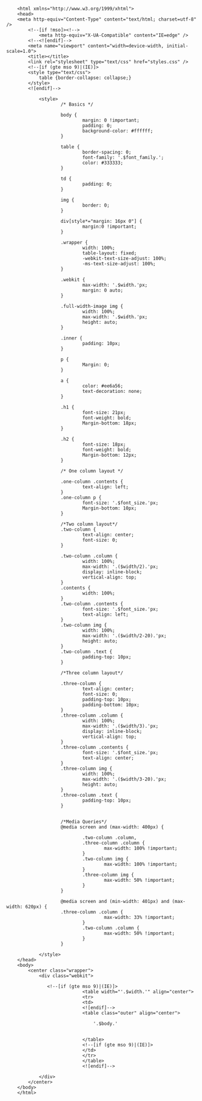 <!DOCTYPE html PUBLIC "-//W3C//DTD XHTML 1.0 Transitional//EN" "http://www.w3.org/TR/xhtml1/DTD/xhtml1-transitional.dtd">
        <html xmlns="http://www.w3.org/1999/xhtml">
        <head>
        <meta http-equiv="Content-Type" content="text/html; charset=utf-8" />
            <!--[if !mso]><!-->
                <meta http-equiv="X-UA-Compatible" content="IE=edge" />
            <!--<![endif]-->
            <meta name="viewport" content="width=device-width, initial-scale=1.0">
            <title></title>
            <link rel="stylesheet" type="text/css" href="styles.css" />
            <!--[if (gte mso 9)|(IE)]>
            <style type="text/css">
                table {border-collapse: collapse;}
            </style>
            <![endif]-->

                <style>
                        /* Basics */

                        body {
                                margin: 0 !important;
                                padding: 0;
                                background-color: #ffffff;
                        }

                        table {
                                border-spacing: 0;
                                font-family: '.$font_family.';
                                color: #333333;
                        }

                        td {
                                padding: 0;
                        }

                        img {
                                border: 0;
                        }

                        div[style*="margin: 16px 0"] { 
                                margin:0 !important;
                        }

                        .wrapper {
                                width: 100%;
                                table-layout: fixed;
                                -webkit-text-size-adjust: 100%;
                                -ms-text-size-adjust: 100%;
                        }

                        .webkit {
                                max-width: '.$width.'px;
                                margin: 0 auto;
                        }

                        .full-width-image img {
                                width: 100%;
                                max-width: '.$width.'px;
                                height: auto;
                        }

                        .inner {
                                padding: 10px;
                        }

                        p {
                                Margin: 0;
                        }

                        a {
                                color: #ee6a56;
                                text-decoration: none;
                        }

                        .h1 {
                                font-size: 21px;
                                font-weight: bold;
                                Margin-bottom: 18px;
                        }

                        .h2 {
                                font-size: 18px;
                                font-weight: bold;
                                Margin-bottom: 12px;
                        }

                        /* One column layout */

                        .one-column .contents {
                                text-align: left;
                        }
                        .one-column p {
                                font-size: '.$font_size.'px;
                                Margin-bottom: 10px;
                        }

                        /*Two column layout*/
                        .two-column {
                                text-align: center;
                                font-size: 0;
                        }

                        .two-column .column {
                                width: 100%;
                                max-width: '.($width/2).'px;
                                display: inline-block;
                                vertical-align: top;
                        }
                        .contents {
                                width: 100%;
                        }
                        .two-column .contents {
                                font-size: '.$font_size.'px;
                                text-align: left;
                        }
                        .two-column img {
                                width: 100%;
                                max-width: '.($width/2-20).'px;
                                height: auto;
                        }
                        .two-column .text {
                                padding-top: 10px;
                        }

                        /*Three column layout*/

                        .three-column {
                                text-align: center;
                                font-size: 0;
                                padding-top: 10px;
                                padding-bottom: 10px;
                        }
                        .three-column .column {
                                width: 100%;
                                max-width: '.($width/3).'px;
                                display: inline-block;
                                vertical-align: top;
                        }
                        .three-column .contents {
                                font-size: '.$font_size.'px;
                                text-align: center;
                        }
                        .three-column img {
                                width: 100%;
                                max-width: '.($width/3-20).'px;
                                height: auto;
                        }
                        .three-column .text {
                                padding-top: 10px;
                        }


                        /*Media Queries*/
                        @media screen and (max-width: 400px) {

                                .two-column .column,
                                .three-column .column {
                                        max-width: 100% !important;
                                }
                                .two-column img {
                                        max-width: 100% !important;
                                }
                                .three-column img {
                                        max-width: 50% !important;
                                }
                        }

                        @media screen and (min-width: 401px) and (max-width: 620px) {
                        .three-column .column {
                                        max-width: 33% !important;
                                }
                                .two-column .column {
                                        max-width: 50% !important;
                                }
                        }

                </style>
        </head>
        <body>
            <center class="wrapper">
                <div class="webkit">

                   <!--[if (gte mso 9)|(IE)]>
                                <table width="'.$width.'" align="center">
                                <tr>
                                <td>
                                <![endif]-->
                                <table class="outer" align="center">

                                    '.$body.'


                                </table>
                                <!--[if (gte mso 9)|(IE)]>
                                </td>
                                </tr>
                                </table>
                                <![endif]-->

                </div>
            </center>
        </body>
        </html>
